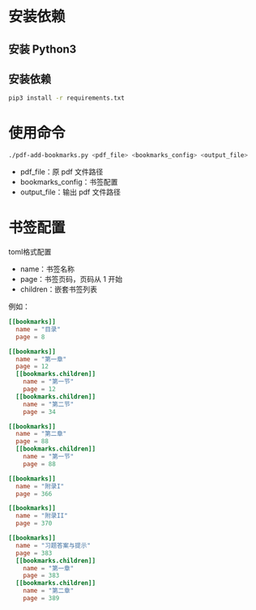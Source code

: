# 安装依赖
## 安装 Python3
## 安装依赖
```bash
pip3 install -r requirements.txt
```

# 使用命令
```bash
./pdf-add-bookmarks.py <pdf_file> <bookmarks_config> <output_file>
```

+ pdf_file：原 pdf 文件路径
+ bookmarks_config：书签配置
+ output_file：输出 pdf 文件路径

# 书签配置
toml格式配置

+ name：书签名称
+ page：书签页码，页码从 1 开始
+ children：嵌套书签列表

例如：

```toml
[[bookmarks]]
  name = "目录"
  page = 8

[[bookmarks]]
  name = "第一章"
  page = 12
  [[bookmarks.children]]
    name = "第一节"
    page = 12
  [[bookmarks.children]]
    name = "第二节"
    page = 34

[[bookmarks]]
  name = "第二章"
  page = 88
  [[bookmarks.children]]
    name = "第一节"
    page = 88

[[bookmarks]]
  name = "附录I"
  page = 366

[[bookmarks]]
  name = "附录II"
  page = 370

[[bookmarks]]
  name = "习题答案与提示"
  page = 383
  [[bookmarks.children]]
    name = "第一章"
    page = 383
  [[bookmarks.children]]
    name = "第二章"
    page = 389
```
